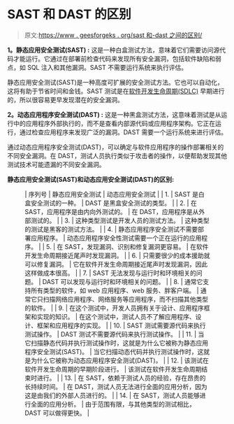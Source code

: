 # SAST 和 DAST 的区别

> 原文:[https://www . geesforgeks . org/sast 和-dast 之间的区别/](https://www.geeksforgeeks.org/difference-between-sast-and-dast/)

**1。静态应用安全测试(SAST) :**
这是一种白盒测试方法，意味着它们需要访问源代码才能运行。它通过在部署前检查代码来发现所有安全漏洞，包括软件缺陷和弱点，如 SQL 注入和其他漏洞。SAST 不需要运行系统来执行评估。

静态应用安全测试(SAST)是一种高度可扩展的安全测试方法。它也可以自动化，这将有助于节省时间和金钱。SAST 测试是在[软件开发生命周期(SDLC)](https://www.geeksforgeeks.org/software-development-life-cycle-sdlc/) 早期进行的，所以很容易更早发现潜在的安全漏洞。

**2。动态应用程序安全测试(DAST) :**
这是一种黑盒测试方法，这意味着测试是从运行中的应用程序外部执行的，而不是查看内部源代码或应用程序架构。它正在运行，通过检查应用程序来发现广泛的漏洞。DAST 需要一个运行系统来进行评估。

通过动态应用程序安全测试(DAST)，可以确定与软件应用程序的操作部署相关的不同安全漏洞。在 DAST，测试人员执行类似于攻击者的操作，以便帮助发现其他测试技术可能遗漏的不同安全漏洞。

**静态应用安全测试(SAST)和动态应用安全测试(DAST)的区别:**

<figure class="table">

| 序列号
 | 静态应用安全测试
 | 动态应用安全测试
 |
| 1. | SAST 是白盒安全测试的一种。 | DAST 是黑盒安全测试的类型。 |
| 2. | 在 SAST，应用程序是由内向外测试的。 | 在 DAST，应用程序是从外部测试的。 |
| 3. | 这种类型测试是开发人员的测试方法。 | 这种类型的测试是黑客的测试方法。 |
| 4. | 静态应用程序安全测试不需要部署应用程序。 | 动态应用程序安全性测试需要一个正在运行的应用程序。 |
| 5. | 在 SAST，发现漏洞、识别和修复漏洞更容易。 | 在软件开发生命周期接近尾声时发现漏洞。 |
| 6. | 只需要很少的成本援助就可以修复漏洞。 | 它在软件开发生命周期接近尾声时发现漏洞，因此这样做成本很高。 |
| 7. | SAST 无法发现与运行时和环境相关的问题。 | DAST 可以发现与运行时和环境相关的问题。 |
| 8. | 通常它支持所有类型的软件，如 web 应用程序、web 服务、胖客户端。 | 通常它只扫描网络应用程序、网络服务等应用程序，而不扫描其他类型的软件。 |
| 9. | 在这个测试中，开发人员拥有关于设计、应用程序框架和实现的知识。 | 在这个测试中，测试人员不了解应用程序、设计、框架和应用程序的实现。 |
| 10. | SAST 测试需要源代码来执行测试操作。 | DAST 测试不需要源代码来执行测试操作。 |
| 11. | 当它扫描静态代码并执行测试操作时，这就是为什么它被称为静态应用程序安全测试(SAST)。 | 当它扫描动态代码并执行测试操作时，这就是为什么它被称为动态应用程序安全测试(DAST)。 |
| 12. | 该测试在软件开发生命周期的早期阶段进行。 | 该测试在软件开发生命周期结束时进行。 |
| 13. | 在 SAST，依赖于测试人员的经验，存在昂贵的长持续时间。 | 在 DAST，测试人员无法进行全面的应用分析，因为这是由我们的外部人员进行的。 |
| 14. | 在 SAST，测试人员能够进行全面的应用分析。 | 由于范围有限，与其他类型的测试相比，DAST 可以做得更快。 |

</figure>